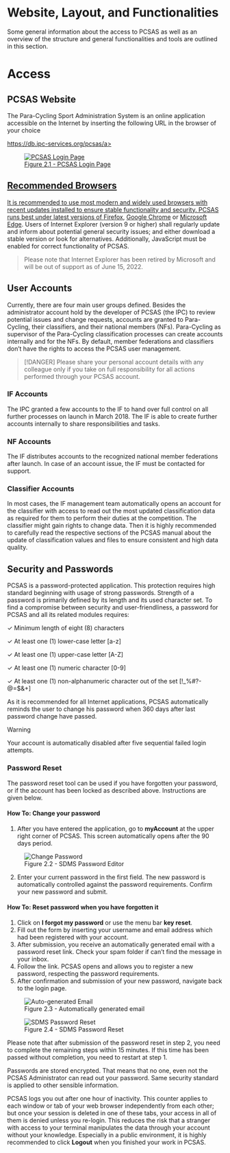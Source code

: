 # Website, Layout, and Functionalities

Some general information about the access to PCSAS as well as an overview of the structure and general functionalities and tools are outlined in this section.
# Access<!-- {docsify-ignore} -->

## PCSAS Website 
The Para-Cycling Sport Administration System is an online application accessible on the 
Internet by inserting the following URL in the browser of your choice

<p class="text-center">
  <a href="https://db.ipc-services.org/pcsas" target="_blank">https://db.ipc-services.org/pcsas/a>
</p>

<figure>
  <img src="_img/figures/2.1-pcsas-login-page.png" alt="PCSAS Login Page" class="screenshot">
  <figcaption>Figure 2.1 - PCSAS Login Page</figcaption>
</figure>

## Recommended Browsers 
It is recommended to use most modern and widely used browsers with recent updates 
installed to ensure stable functionality and security. PCSAS runs best under latest versions of [Firefox](https://www.mozilla.org/en-US/firefox/), [Google Chrome]([version](https://www.google.com/chrome/)) or [Microsoft Edge](https://www.microsoft.com/en-us/edge). Users of Internet Explorer (version 9 or higher) shall regularly update and inform about potential general security issues; and either download a 
stable version or look for alternatives. Additionally, JavaScript must be enabled for correct functionality of PCSAS.

> Please note that Internet Explorer has been retired by Microsoft and will be out of support as of June 15, 2022.

## User Accounts 
Currently, there are four main user groups defined. Besides the administrator account hold 
by the developer of PCSAS (the IPC) to review potential issues and change requests, 
accounts are granted to Para-Cycling, their classifiers, and their national members 
(NFs). Para-Cycling as supervisor of the Para-Cycling classification processes can create 
accounts internally and for the NFs. By default, member federations and classifiers don’t 
have the rights to access the PCSAS user management. 

> [!DANGER]
> Please share your personal account details with any colleague only if you take on full responsibility for all actions performed through your PCSAS account.

### IF Accounts 
The IPC granted a few accounts to the IF to hand over full control on all further processes on 
launch in March 2018. The IF is able to create further accounts internally to share 
responsibilities and tasks.

### NF Accounts 
The IF distributes accounts to the recognized national member federations after launch. In 
case of an account issue, the IF must be contacted for support.

### Classifier Accounts 
In most cases, the IF management team automatically opens an account for the classifier 
with access to read out the most updated classification data as required for them to perform 
their duties at the competition. The classifier might gain rights to change data. Then it is 
highly recommended to carefully read the respective sections of the PCSAS manual about 
the update of classification values and files to ensure consistent and high data quality.

## Security and Passwords

PCSAS is a password-protected application. This protection requires high standard beginning with usage of strong passwords. Strength of a password is primarily defined by its length and its used character set. To find a compromise between security and user-friendliness, a password for PCSAS and all its related modules requires:

  &check; Minimum length of eight (8) characters

  &check; At least one (1) lower-case letter [a-z]

  &check; At least one (1) upper-case letter [A-Z]

  &check; At least one (1) numeric character [0-9]

  &check; At least one (1) non-alphanumeric character out of the set [!_%#?-@=$&+]

As it is recommended for all Internet applications, PCSAS automatically reminds the user to change his password when 360 days after last password change have passed.

> [!WARNING]
> Your account is automatically disabled after five sequential failed login attempts.

### Password Reset

The password reset tool can be used if you have forgotten your password, or if the account 
has been locked as described above. Instructions are given below.

#### How To: Change your password

1. After you have entered the application, go to **myAccount** at the upper right 
corner of PCSAS. This screen automatically opens after the 90 days period.


<figure>
<img src="_img/figures/2.2-sdms-password-editor.png" alt="Change Password" class="screenshot">
  <figcaption>Figure 2.2 - SDMS Password Editor</figcaption>
</figure>

2. Enter your current password in the first field. The new password is automatically 
controlled against the password requirements. Confirm your new password and 
submit.

#### How To: Reset password when you have forgotten it

1. Click on **I forgot my password** or use the menu bar **key reset**. 
2. Fill out the form by inserting your username and email address which had been 
registered with your account. 
3. After submission, you receive an automatically generated email with a password reset 
link. Check your spam folder if can’t find the message in your inbox. 
4. Follow the link. PCSAS opens and allows you to register a new password, respecting 
the password requirements. 
5. After confirmation and submission of your new password, navigate back to the login 
page.

<figure>
<img src="_img/figures/2.3-password-reset-email.png" alt="Auto-generated Email" class="screenshot">
  <figcaption>Figure 2.3 - Automatically generated email</figcaption>
</figure>

<figure>
<img src="_img/figures/2.4-password-reset.png" alt="SDMS Password Reset" class="screenshot">
  <figcaption>Figure 2.4 - SDMS Password Reset</figcaption>
</figure>

Please note that after submission of the password reset in step 2, you need to complete the 
remaining steps within 15 minutes. If this time has been passed without completion, you 
need to restart at step 1.

Passwords are stored encrypted. That means that no one, even not the PCSAS Administrator 
can read out your password. Same security standard is applied to other sensible information.

PCSAS logs you out after one hour of inactivity. This counter applies to each window or tab of 
your web browser independently from each other; but once your session is deleted in one of 
these tabs, your access in all of them is denied unless you re-login. This reduces the risk that 
a stranger with access to your terminal manipulates the data through your account without 
your knowledge. Especially in a public environment, it is highly recommended to click **Logout**
when you finished your work in PCSAS. 